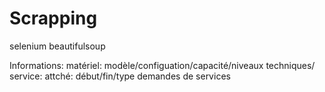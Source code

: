 # Scrapping

selenium
beautifulsoup


Informations:
matériel: modèle/configuation/capacité/niveaux techniques/
service: attché: début/fin/type
demandes de services